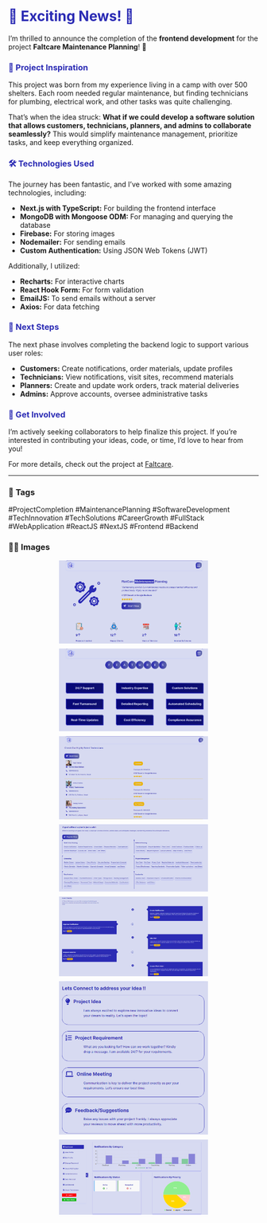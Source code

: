# <span style="color:#2b2bb4">🚀 Exciting News! 🚀</span>

I’m thrilled to announce the completion of the **frontend development** for the project **Faltcare Maintenance Planning**! 🎉

### <span style="color:#2b2bb4">🌟 Project Inspiration</span>

This project was born from my experience living in a camp with over 500 shelters. Each room needed regular maintenance, but finding technicians for plumbing, electrical work, and other tasks was quite challenging.

That’s when the idea struck: **What if we could develop a software solution that allows customers, technicians, planners, and admins to collaborate seamlessly?** This would simplify maintenance management, prioritize tasks, and keep everything organized.

### <span style="color:#2b2bb4">🛠️ Technologies Used</span>

The journey has been fantastic, and I’ve worked with some amazing technologies, including:

- **Next.js with TypeScript:** For building the frontend interface
- **MongoDB with Mongoose ODM:** For managing and querying the database
- **Firebase:** For storing images
- **Nodemailer:** For sending emails
- **Custom Authentication:** Using JSON Web Tokens (JWT)

Additionally, I utilized:

- **Recharts:** For interactive charts
- **React Hook Form:** For form validation
- **EmailJS:** To send emails without a server
- **Axios:** For data fetching

### <span style="color:#2b2bb4">🚀 Next Steps</span>

The next phase involves completing the backend logic to support various user roles:

- **Customers:** Create notifications, order materials, update profiles
- **Technicians:** View notifications, visit sites, recommend materials
- **Planners:** Create and update work orders, track material deliveries
- **Admins:** Approve accounts, oversee administrative tasks

### <span style="color:#2b2bb4">🤝 Get Involved</span>

I’m actively seeking collaborators to help finalize this project. If you’re interested in contributing your ideas, code, or time, I’d love to hear from you!

For more details, check out the project at [Faltcare](https://flatcare.netlify.app/).

---

### 📌 **Tags**

#ProjectCompletion #MaintenancePlanning #SoftwareDevelopment #TechInnovation #TechSolutions #CareerGrowth #FullStack #WebApplication #ReactJS #NextJS #Frontend #Backend

### 🐱‍💻 **Images**

<div style="display: flex; flex-wrap: wrap; gap: 10px; justify-content: center;">
    <img src="/public/assets/images/flatcarescreen1.PNG" alt="Faltcare Screen 1" style="width: 100%; max-width: 300px;"/>
    <img src="/public/assets/images/flatcarescreen2.PNG" alt="Faltcare Screen 2" style="width: 100%; max-width: 300px;"/>
    <img src="/public/assets/images/flatcarescreen3.PNG" alt="Faltcare Screen 3" style="width: 100%; max-width: 300px;"/>
    <img src="/public/assets/images/flatcarescreen4.PNG" alt="Faltcare Screen 4" style="width: 100%; max-width: 300px;"/>
    <img src="/public/assets/images/flatcarescreen5.PNG" alt="Faltcare Screen 5" style="width: 100%; max-width: 300px;"/>
    <img src="/public/assets/images/flatcarescreen6.PNG" alt="Faltcare Screen 6" style="width: 100%; max-width: 300px;"/>
    <img src="/public/assets/images/flatcarescreen7.PNG" alt="Faltcare Screen 7" style="width: 100%; max-width: 300px;"/>
</div>
